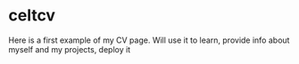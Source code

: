 # celtcv
Here is a first example of my CV page. Will use it to learn, provide info about myself and my projects, deploy it 

